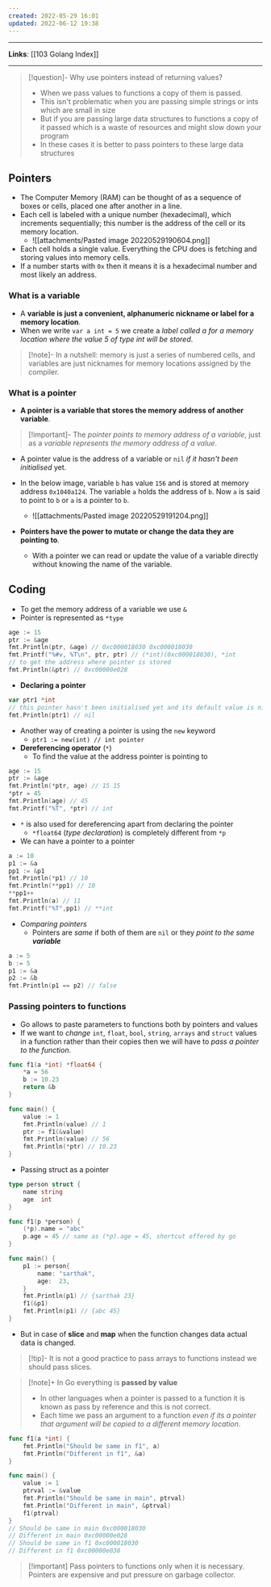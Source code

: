 ```yaml
---
created: 2022-05-29 16:01
updated: 2022-06-12 19:38
---
```

---
**Links**: [[103 Golang Index]]

---
> [!question]- Why use pointers instead of returning values?
> - When we pass values to functions a copy of them is passed. 
> - This isn't problematic when you are passing simple strings or ints which are small in size 
> - But if you are passing large data structures to functions a copy of it passed which is a waste of resources and might slow down your program 
> - In these cases it is better to pass pointers to these large data structures

## Pointers
- The Computer Memory (RAM) can be thought of as a sequence of boxes or cells, placed one after another in a line. 
- Each cell is labeled with a unique number (hexadecimal), which increments sequentially; this number is the address of the cell or its memory location.
	- ![[attachments/Pasted image 20220529190604.png]]
- Each cell holds a single value. Everything the CPU does is fetching and storing values into memory cells. 
- If a number starts with `0x` then it means it is a hexadecimal number and most likely an address.

### What is a variable
- A **variable is just a convenient, alphanumeric nickname or label for a memory location**.
- When we write `var a int = 5` we create a *label called a for a memory location where the value 5 of type int will be stored*.

> [!note]- In a nutshell: memory is just a series of numbered cells, and variables are just nicknames for memory locations assigned by the compiler.

### What is a pointer
- **A pointer is a variable that stores the memory address of another variable**.

> [!important]- The *pointer points to memory address of a variable*, just as a *variable represents the memory address of a value*.
- A pointer value is the address of a variable or `nil` *if it hasn't been initialised* yet.

- In the below image, variable `b` has value `156` and is stored at memory address `0x1040a124`. The variable `a` holds the address of `b`. Now `a` is said to point to `b` or `a` is a pointer to `b`.
	- ![[attachments/Pasted image 20220529191204.png]]

- **Pointers have the power to mutate or change the data they are pointing to**. 
	- With a pointer we can read or update the value of a variable directly without knowing the name of the variable.

## Coding
- To get the memory address of a variable we use `&`
- Pointer is represented as `*type`
```go
age := 15
ptr := &age
fmt.Println(ptr, &age) // 0xc000018030 0xc000018030
fmt.Printf("%#v, %T\n", ptr, ptr) // (*int)(0xc000018030), *int
// to get the address where pointer is stored
fmt.Println(&ptr) // 0xc00000e028
```
- **Declaring a pointer**
```go
var ptr1 *int
// this pointer hasn't been initialised yet and its default value is nil
fmt.Println(ptr1) // nil
```
- Another way of creating a pointer is using the `new` keyword
	- `ptr1 := new(int) // int pointer`
- **Dereferencing operator** (`*`)
	- To find the value at the address pointer is pointing to
```go
age := 15
ptr := &age
fmt.Println(*ptr, age) // 15 15 
*ptr = 45
fmt.Println(age) // 45
fmt.Printf("%T", *ptr) // int
```
- `*` is also used for dereferencing apart from declaring the pointer
	- `*float64` (*type declaration*) is completely different from `*p`
- We can have a pointer to a pointer
```go
a := 10
p1 := &a
pp1 := &p1
fmt.Println(*p1) // 10
fmt.Println(**pp1) // 10
**pp1++
fmt.Println(a) // 11
fmt.Printf("%T",pp1) // **int
```
- *Comparing pointers*
	- Pointers are *same* if both of them are `nil` or they *point to the same* _**variable**_
```go
a := 5
b := 5
p1 := &a
p2 := &b
fmt.Println(p1 == p2) // false
```

### Passing pointers to functions
- Go allows to paste parameters to functions both by pointers and values
- If we want to *change* `int`, `float`, `bool`, `string`, `arrays` and `struct` values in a function rather than their copies then we will have to *pass a pointer to the function*.
```go
func f1(a *int) *float64 {
	*a = 56
	b := 10.23
	return &b
}

func main() {
	value := 1
	fmt.Println(value) // 1
	ptr := f1(&value)
	fmt.Println(value) // 56
	fmt.Println(*ptr) // 10.23
}
```
- Passing struct as a pointer
```go
type person struct {
	name string
	age  int
}

func f1(p *person) {
	(*p).name = "abc"
	p.age = 45 // same as (*p).age = 45, shortcut offered by go
}

func main() {
	p1 := person{
		name: "sarthak",
		age:  23,
	}
	fmt.Println(p1) // {sarthak 23} 
	f1(&p1)
	fmt.Println(p1) // {abc 45}
}
```
- But in case of **slice** and **map** when the function changes data actual data is changed.

> [!tip]- It is not a good practice to pass arrays to functions instead we should pass slices.

> [!note]+ In Go everything is **passed by value**
> - In other languages when a pointer is passed to a function it is known as pass by reference and this is not correct.
> - Each time we pass an argument to a function *even if its a pointer that argument will be copied to a different memory location*.

```go
func f1(a *int) {
	fmt.Println("Should be same in f1", a)
	fmt.Println("Different in f1", &a)
}

func main() {
	value := 1
	ptrval := &value
	fmt.Println("Should be same in main", ptrval)
	fmt.Println("Different in main", &ptrval)
	f1(ptrval)
}
// Should be same in main 0xc000018030
// Different in main 0xc00000e028
// Should be same in f1 0xc000018030
// Different in f1 0xc00000e038
```

> [!important] Pass pointers to functions only when it is necessary. Pointers are expensive and put pressure on garbage collector.